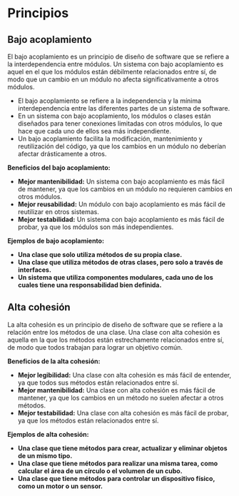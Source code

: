 # Principios

## Bajo acoplamiento

El bajo acoplamiento es un principio de diseño de software que se refiere a la interdependencia entre módulos. Un sistema con bajo acoplamiento es aquel en el que los módulos están débilmente relacionados entre sí, de modo que un cambio en un módulo no afecta significativamente a otros módulos.

- El bajo acoplamiento se refiere a la independencia y la mínima interdependencia entre las diferentes partes de un sistema de software.
- En un sistema con bajo acoplamiento, los módulos o clases están diseñados para tener conexiones limitadas con otros módulos, lo que hace que cada uno de ellos sea más independiente.
- Un bajo acoplamiento facilita la modificación, mantenimiento y reutilización del código, ya que los cambios en un módulo no deberían afectar drásticamente a otros.

**Beneficios del bajo acoplamiento:**

* **Mejor mantenibilidad:** Un sistema con bajo acoplamiento es más fácil de mantener, ya que los cambios en un módulo no requieren cambios en otros módulos.
* **Mejor reusabilidad:** Un módulo con bajo acoplamiento es más fácil de reutilizar en otros sistemas.
* **Mejor testabilidad:** Un sistema con bajo acoplamiento es más fácil de probar, ya que los módulos son más independientes.

**Ejemplos de bajo acoplamiento:**

* **Una clase que solo utiliza métodos de su propia clase.**
* **Una clase que utiliza métodos de otras clases, pero solo a través de interfaces.**
* **Un sistema que utiliza componentes modulares, cada uno de los cuales tiene una responsabilidad bien definida.**

## Alta cohesión

La alta cohesión es un principio de diseño de software que se refiere a la relación entre los métodos de una clase. Una clase con alta cohesión es aquella en la que los métodos están estrechamente relacionados entre sí, de modo que todos trabajan para lograr un objetivo común.

**Beneficios de la alta cohesión:**

* **Mejor legibilidad:** Una clase con alta cohesión es más fácil de entender, ya que todos sus métodos están relacionados entre sí.
* **Mejor mantenibilidad:** Una clase con alta cohesión es más fácil de mantener, ya que los cambios en un método no suelen afectar a otros métodos.
* **Mejor testabilidad:** Una clase con alta cohesión es más fácil de probar, ya que los métodos están relacionados entre sí.

**Ejemplos de alta cohesión:**

* **Una clase que tiene métodos para crear, actualizar y eliminar objetos de un mismo tipo.**
* **Una clase que tiene métodos para realizar una misma tarea, como calcular el área de un círculo o el volumen de un cubo.**
* **Una clase que tiene métodos para controlar un dispositivo físico, como un motor o un sensor.**